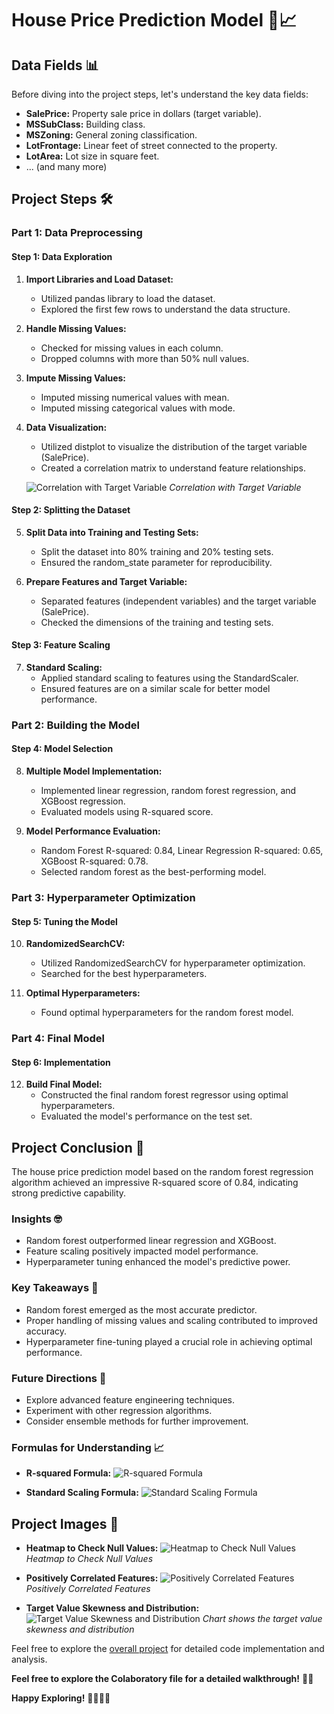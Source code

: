 # House Price Prediction Model 🏡📈

## Data Fields 📊

Before diving into the project steps, let's understand the key data fields:

- **SalePrice:** Property sale price in dollars (target variable).
- **MSSubClass:** Building class.
- **MSZoning:** General zoning classification.
- **LotFrontage:** Linear feet of street connected to the property.
- **LotArea:** Lot size in square feet.
- ... (and many more)

## Project Steps 🛠️

### Part 1: Data Preprocessing

#### Step 1: Data Exploration

1. **Import Libraries and Load Dataset:**
   - Utilized pandas library to load the dataset.
   - Explored the first few rows to understand the data structure.

2. **Handle Missing Values:**
   - Checked for missing values in each column.
   - Dropped columns with more than 50% null values.

3. **Impute Missing Values:**
   - Imputed missing numerical values with mean.
   - Imputed missing categorical values with mode.

4. **Data Visualization:**
   - Utilized distplot to visualize the distribution of the target variable (SalePrice).
   - Created a correlation matrix to understand feature relationships.

   ![Correlation with Target Variable](https://github.com/ashay-thamankar/deep-learning-and-machine-learning/blob/main/Machine%20Learning/Home%20price%20prediction%20model/charts/correlation%20with%20target%20value.png)
   *Correlation with Target Variable*

#### Step 2: Splitting the Dataset

5. **Split Data into Training and Testing Sets:**
   - Split the dataset into 80% training and 20% testing sets.
   - Ensured the random_state parameter for reproducibility.

6. **Prepare Features and Target Variable:**
   - Separated features (independent variables) and the target variable (SalePrice).
   - Checked the dimensions of the training and testing sets.

#### Step 3: Feature Scaling

7. **Standard Scaling:**
   - Applied standard scaling to features using the StandardScaler.
   - Ensured features are on a similar scale for better model performance.

### Part 2: Building the Model

#### Step 4: Model Selection

8. **Multiple Model Implementation:**
   - Implemented linear regression, random forest regression, and XGBoost regression.
   - Evaluated models using R-squared score.

9. **Model Performance Evaluation:**
   - Random Forest R-squared: 0.84, Linear Regression R-squared: 0.65, XGBoost R-squared: 0.78.
   - Selected random forest as the best-performing model.

### Part 3: Hyperparameter Optimization

#### Step 5: Tuning the Model

10. **RandomizedSearchCV:**
    - Utilized RandomizedSearchCV for hyperparameter optimization.
    - Searched for the best hyperparameters.

11. **Optimal Hyperparameters:**
    - Found optimal hyperparameters for the random forest model.

### Part 4: Final Model

#### Step 6: Implementation

12. **Build Final Model:**
    - Constructed the final random forest regressor using optimal hyperparameters.
    - Evaluated the model's performance on the test set.

## Project Conclusion 🎉

The house price prediction model based on the random forest regression algorithm achieved an impressive R-squared score of 0.84, indicating strong predictive capability.

### Insights 🤓

- Random forest outperformed linear regression and XGBoost.
- Feature scaling positively impacted model performance.
- Hyperparameter tuning enhanced the model's predictive power.

### Key Takeaways 🚀

- Random forest emerged as the most accurate predictor.
- Proper handling of missing values and scaling contributed to improved accuracy.
- Hyperparameter fine-tuning played a crucial role in achieving optimal performance.

### Future Directions 🔮

- Explore advanced feature engineering techniques.
- Experiment with other regression algorithms.
- Consider ensemble methods for further improvement.

### Formulas for Understanding 📈

- **R-squared Formula:**
  ![R-squared Formula](https://render.githubusercontent.com/render/math?math=R^2%20=%201%20-%20\frac{SS_{\text{residual}}}{SS_{\text{total}}})

- **Standard Scaling Formula:**
  ![Standard Scaling Formula](https://render.githubusercontent.com/render/math?math=z%20=%20\frac{x%20-%20\mu}{\sigma})

## Project Images 📸

- **Heatmap to Check Null Values:**
  ![Heatmap to Check Null Values](https://github.com/ashay-thamankar/deep-learning-and-machine-learning/blob/main/Machine%20Learning/Home%20price%20prediction%20model/charts/heatmap%20to%20check%20null.png)
  *Heatmap to Check Null Values*

- **Positively Correlated Features:**
  ![Positively Correlated Features](https://github.com/ashay-thamankar/deep-learning-and-machine-learning/blob/main/Machine%20Learning/Home%20price%20prediction%20model/charts/positively%20correlated%20features.png)
  *Positively Correlated Features*

- **Target Value Skewness and Distribution:**
  ![Target Value Skewness and Distribution](https://github.com/ashay-thamankar/deep-learning-and-machine-learning/blob/main/Machine%20Learning/Home%20price%20prediction%20model/charts/target%20skewness.png)
  *Chart shows the target value skewness and distribution*

Feel free to explore the [overall project](https://github.com/ashay-thamankar/deep-learning-and-machine-learning/tree/main/Machine%20Learning/Home%20price%20prediction%20model) for detailed code implementation and analysis.

**Feel free to explore the Colaboratory file for a detailed walkthrough!** 📓✨

**Happy Exploring!** 👩‍💻👨‍💻
